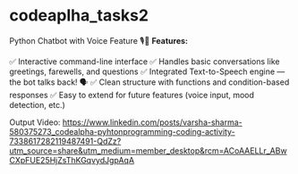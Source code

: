 # codeaplha_tasks2
Python Chatbot with Voice Feature 🎙️🤖
**Features:**

✅ Interactive command-line interface
✅ Handles basic conversations like greetings, farewells, and questions
✅ Integrated Text-to-Speech engine — the bot talks back! 🗣️
✅ Clean structure with functions and condition-based responses
✅ Easy to extend for future features (voice input, mood detection, etc.)

Output Video:
https://www.linkedin.com/posts/varsha-sharma-580375273_codealpha-pyhtonprogramming-coding-activity-7338617282119487491-QdZz?utm_source=share&utm_medium=member_desktop&rcm=ACoAAELLr_ABwCXpFUE25HjZsThKGqvydJgpAqA
